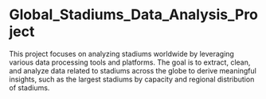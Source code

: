 # Global_Stadiums_Data_Analysis_Project
This project focuses on analyzing stadiums worldwide by leveraging various data processing tools and platforms. The goal is to extract, clean, and analyze data related to stadiums across the globe to derive meaningful insights, such as the largest stadiums by capacity and regional distribution of stadiums.
